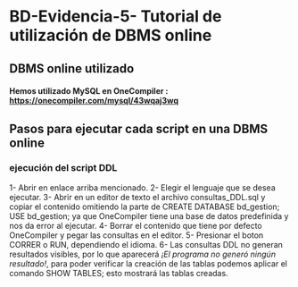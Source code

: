 # BD-Evidencia-5- Tutorial de utilización de DBMS online

## DBMS online utilizado 
#### Hemos utilizado **MySQL** en OneCompiler : https://onecompiler.com/mysql/43wqaj3wq

## Pasos para ejecutar cada script en una DBMS online
### ejecución del script DDL
1- Abrir en enlace arriba mencionado.
2- Elegir el lenguaje que se desea ejecutar.
3- Abrir en un editor de texto el archivo consultas_DDL.sql y copiar el contenido omitiendo la parte de CREATE DATABASE bd_gestion;
USE bd_gestion; ya que OneCompiler tiene una base de datos predefinida y nos da error al ejecutar.
4- Borrar el contenido que tiene por defecto OneCompiler y pegar las consultas en el editor.
5- Presionar el boton CORRER  o RUN, dependiendo el idioma.
6- Las consultas DDL no generan resultados visibles, por lo que aparecerá *¡El programa no generó ningún resultado!*, para poder verificar la creación 
de las tablas podemos aplicar el comando SHOW TABLES; esto mostrará las tablas creadas.

#
